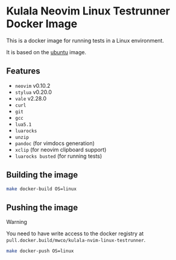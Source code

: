 # Kulala Neovim Linux Testrunner Docker Image

This is a docker image for running tests in a Linux environment.

It is based on the [ubuntu](https://hub.docker.com/_/ubuntu) image.

## Features

- `neovim` v0.10.2
- `stylua` v0.20.0
- `vale` v2.28.0
- `curl`
- `git`
- `gcc`
- `lua5.1`
- `luarocks`
- `unzip`
- `pandoc` (for vimdocs generation)
- `xclip` (for neovim clipboard support)
- `luarocks busted` (for running tests)

## Building the image

```bash
make docker-build OS=linux
```

## Pushing the image

> [!WARNING]
> You need to have write access to the docker registry at
> `pull.docker.build/mwco/kulala-nvim-linux-testrunner`.

```bash
make docker-push OS=linux
```
